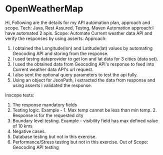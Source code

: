 # OpenWeatherMap
Hi,
Following are the details for my API automation plan, approach and scope.
Tech: Java, Rest Assured, Testng, Maven
Automation approach:I have automated 2 apis.
Scope:
Automate Current weather data API and verify the responses by using asserts. 
Approach:
1. I obtained the Longitude(lon) and Latitude(lat) values by automating Geocoding API and storing from the response.
2. I used testng dataprovider to get lon and lat data for 3 cities (data set).
3. I used the obtained data from Geocoding API's response to feed into Current weather data API's url request.
4. I also sent the optional query parameters to test the api fully.
5. Using an object for JsonPath, i extracted the data from response and using asserts i validated the response.

Inscope tests:
1. The response mandatory fields
2. Testing logic. Example - 1. Max temp cannot be less than min temp. 2. Response is for the requested city
3. Boundary level testing. Example - visibility field has max defined value of 10 kms
4. Negative cases. 
5. Database testing but not in this exercise.
6. Performance/Stress testing but not in this exercise.
Out of Scope:
Geocoding API testing 